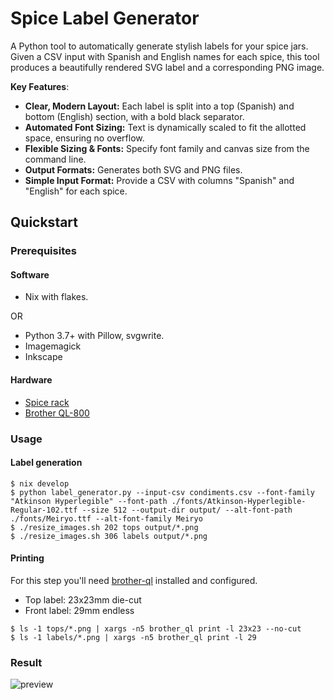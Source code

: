 # Spice Label Generator

A Python tool to automatically generate stylish labels for your spice jars.  
Given a CSV input with Spanish and English names for each spice, this tool produces a beautifully rendered SVG label and a corresponding PNG image.

**Key Features**:
- **Clear, Modern Layout:** Each label is split into a top (Spanish) and bottom (English) section, with a bold black separator.
- **Automated Font Sizing:** Text is dynamically scaled to fit the allotted space, ensuring no overflow.
- **Flexible Sizing & Fonts:** Specify font family and canvas size from the command line.
- **Output Formats:** Generates both SVG and PNG files.
- **Simple Input Format:** Provide a CSV with columns "Spanish" and "English" for each spice.

## Quickstart

### Prerequisites

#### Software

- Nix with flakes. 

OR

- Python 3.7+ with Pillow, svgwrite. 
- Imagemagick
- Inkscape

#### Hardware

- [Spice rack](https://www.amazon.es/Relaxdays-Especiero-Giratorio-especias-herm%C3%A9tico/dp/B07KCR9D4B/ref=sr_1_1_sspa?__mk_es_ES=%C3%85M%C3%85%C5%BD%C3%95%C3%91&crid=12QJTY9ZQKDFS&dib=eyJ2IjoiMSJ9.e4XiYGwkBhDkwrF2zPtMo6dmXcWIIciaWpqbOmMUioo0WUeh_LhcCFyXkb0GnODCepyHba3YfpI8MbVLs6gDnz9owVlK4rXRSTrghK5mBIv4Quf3HKz68L4JmF-TMAm-maZslgAmT_4cgSryoUB_CCqrfLhexYFyE0FR9w1YH8_WVbicIn02swNPelQVGZAsjMc2opQsxMmtnTgwyWMpZf116s_5_7sowjxdziPw3WJvwaE9KodgP0zgeYkORfT3HPYaAyeyMq0UvzkIEpUYmgidc2ebT_5iP5SEXbXTFwU._o13sOINFA-MG62Ian9oNyjpfV8yMpfElqCkdH0xu4I&dib_tag=se&keywords=relaxdays+especiero+xxl&nsdOptOutParam=true&qid=1733785910&sprefix=relaxdays+especiero+xxl%2Caps%2C85&sr=8-1-spons&sp_csd=d2lkZ2V0TmFtZT1zcF9hdGY&psc=1)
- [Brother QL-800](https://www.brother.es/impresoras-etiquetas-y-recibos/ql-800)

### Usage

#### Label generation

```console
$ nix develop
$ python label_generator.py --input-csv condiments.csv --font-family "Atkinson Hyperlegible" --font-path ./fonts/Atkinson-Hyperlegible-Regular-102.ttf --size 512 --output-dir output/ --alt-font-path ./fonts/Meiryo.ttf --alt-font-family Meiryo
$ ./resize_images.sh 202 tops output/*.png
$ ./resize_images.sh 306 labels output/*.png
```

#### Printing

For this step you'll need [brother-ql](https://github.com/pklaus/brother_ql) installed and configured.

* Top label: 23x23mm die-cut
* Front label: 29mm endless

```console
$ ls -1 tops/*.png | xargs -n5 brother_ql print -l 23x23 --no-cut
$ ls -1 labels/*.png | xargs -n5 brother_ql print -l 29
```

### Result

![preview](./assets/preview.gif)
